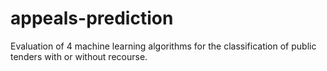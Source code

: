 # appeals-prediction
Evaluation of 4 machine learning algorithms for the classification of public tenders with or without recourse.
